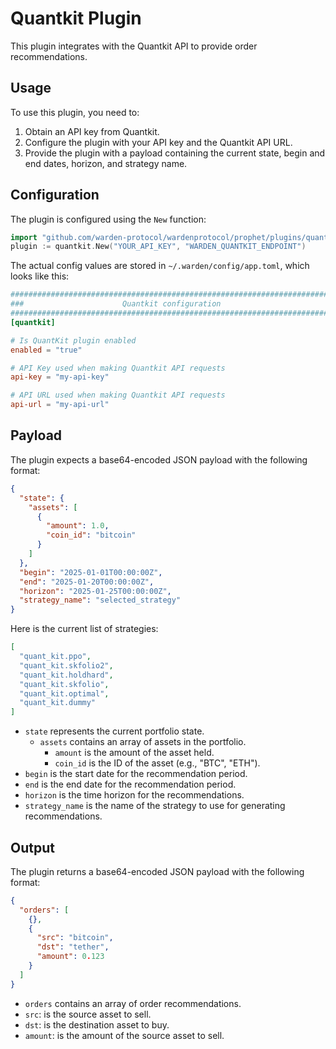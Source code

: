 # Quantkit Plugin

This plugin integrates with the Quantkit API to provide order recommendations.

## Usage

To use this plugin, you need to:

1.  Obtain an API key from Quantkit.
2.  Configure the plugin with your API key and the Quantkit API URL.
3.  Provide the plugin with a payload containing the current state, begin and end dates, horizon, and strategy name.

## Configuration

The plugin is configured using the `New` function:

```go
import "github.com/warden-protocol/wardenprotocol/prophet/plugins/quantkit"
plugin := quantkit.New("YOUR_API_KEY", "WARDEN_QUANTKIT_ENDPOINT")
```

The actual config values are stored in `~/.warden/config/app.toml`, which looks like this:

```toml
###############################################################################
###                      Quantkit configuration                             ###
###############################################################################
[quantkit]

# Is QuantKit plugin enabled
enabled = "true"

# API Key used when making Quantkit API requests
api-key = "my-api-key"

# API URL used when making Quantkit API requests
api-url = "my-api-url"
```

## Payload

The plugin expects a base64-encoded JSON payload with the following format:

```json
{
  "state": {
    "assets": [
      {
        "amount": 1.0,
        "coin_id": "bitcoin"
      }
    ]
  },
  "begin": "2025-01-01T00:00:00Z",
  "end": "2025-01-20T00:00:00Z",
  "horizon": "2025-01-25T00:00:00Z",
  "strategy_name": "selected_strategy"
}
```

Here is the current list of strategies:
```json
[
  "quant_kit.ppo",
  "quant_kit.skfolio2",
  "quant_kit.holdhard",
  "quant_kit.skfolio",
  "quant_kit.optimal",
  "quant_kit.dummy"
]
```

* `state` represents the current portfolio state.
  * `assets` contains an array of assets in the portfolio.
    * `amount` is the amount of the asset held.
    * `coin_id` is the ID of the asset (e.g., "BTC", "ETH").
* `begin` is the start date for the recommendation period.
* `end` is the end date for the recommendation period.
* `horizon` is the time horizon for the recommendations.
* `strategy_name` is the name of the strategy to use for generating recommendations.

## Output

The plugin returns a base64-encoded JSON payload with the following format:

```json
{
  "orders": [
    {},
    {
      "src": "bitcoin",
      "dst": "tether",
      "amount": 0.123
    }
  ]
}
```


* `orders` contains an array of order recommendations.
* `src`: is the source asset to sell.
* `dst`: is the destination asset to buy.
* `amount`: is the amount of the source asset to sell.
